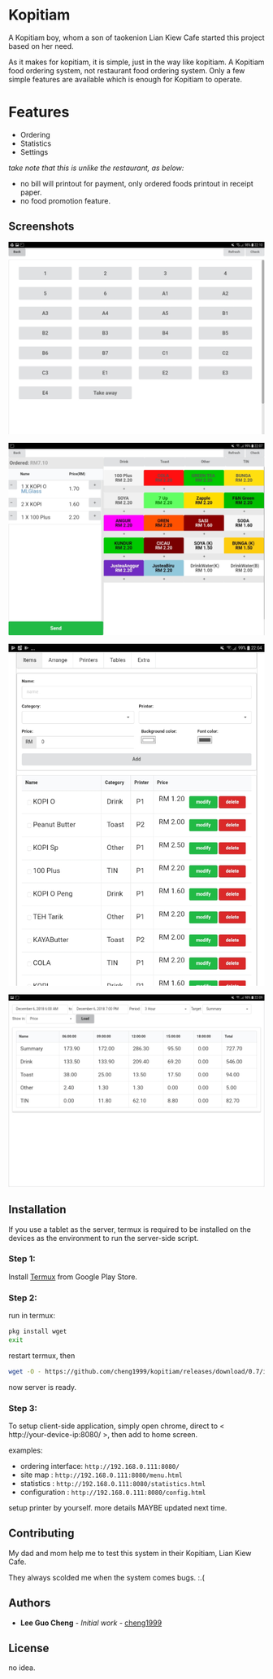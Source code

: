 
# Kopitiam 
A Kopitiam boy, whom a son of taokenion Lian Kiew Cafe started this project based on her need.

As it makes for kopitiam, it is simple, just in the way like kopitiam. A Kopitiam food ordering system, not restaurant food ordering system. Only a few simple features are available which is enough for Kopitiam to operate. 

# Features
- Ordering
- Statistics
- Settings

*take note that this is unlike the restaurant, as below:*

- no bill will printout for payment, only ordered foods printout in receipt paper.
- no food promotion feature.

## Screenshots 
![](https://raw.githubusercontent.com/cheng1999/Kopitiam/master/docs/screenshots/tables.jpg)

![](https://raw.githubusercontent.com/cheng1999/Kopitiam/master/docs/screenshots/order.jpg)

![](https://raw.githubusercontent.com/cheng1999/Kopitiam/master/docs/screenshots/setting.jpg)

![](https://raw.githubusercontent.com/cheng1999/Kopitiam/master/docs/screenshots/statistics.jpg)

## Installation 

If you use a tablet as the server, termux is required to be installed on the devices as the environment to run the server-side script.

### Step 1:
Install [Termux](https://play.google.com/store/apps/details?id=com.termux) from Google Play Store.

### Step 2:
run in termux: 
```bash
pkg install wget
exit
```
restart termux, then
```bash
wget -O - https://github.com/cheng1999/kopitiam/releases/download/0.7/install.sh | sh
```
now server is ready.

### Step 3:
To setup client-side application, simply open chrome, direct to < http://your-device-ip:8080/ >, then add to home screen.

examples: 
- ordering interface: `http://192.168.0.111:8080/`
- site map          : `http://192.168.0.111:8080/menu.html`
- statistics        : `http://192.168.0.111:8080/statistics.html`
- configuration     : `http://192.168.0.111:8080/config.html`


setup printer by yourself.
more details MAYBE updated next time.


## Contributing
My dad and mom help me to test this system in their Kopitiam, Lian Kiew Cafe.

They always scolded me when the system comes bugs. :.(


## Authors
* **Lee Guo Cheng** - *Initial work* - [cheng1999](https://github.com/cheng1999)


## License
no idea.

